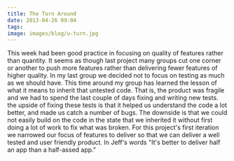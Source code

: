 ```yaml
---
title: The Turn Around
date: 2013-04-26 09:04
tags:
image: images/blog/u-turn.jpg
---
```


This week had been good practice in focusing on quality of features rather than quantity.  It seems as though last project many groups cut one corner or another to push more features rather than delivering fewer features of higher quality.  In my last group we decided not to focus on testing as much as we should have.  This time around my group has learned the lesson of what it means to inherit that untested code.  That is, the product was fragile and we had to spend the last couple of days fixing and writing new tests.  the upside of fixing these tests is that it helped us understand the code a lot better, and made us catch a number of bugs.  The downside is that we could not easily build on the code in the state that we inherited it without first doing a lot of work to fix what was broken. For this project's first iteration we narrowed our focus of features to deliver so that we can deliver a well tested and user friendly product.  In Jeff's words "It's better to deliver half an app than a half-assed app."
